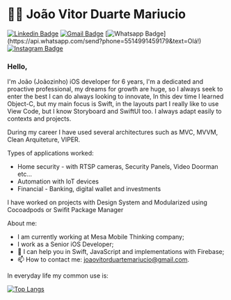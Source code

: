 # :man_technologist: João Vitor Duarte Mariucio

[![Linkedin Badge](https://img.shields.io/badge/-LinkedIn-blue?style=flat-square&logo=Linkedin&logoColor=white&link=https://www.linkedin.com/in/nykollemalone/)](https://www.linkedin.com/in/joaovitorduartemariucio)
[![Gmail Badge](https://img.shields.io/badge/-Gmail-c14438?style=flat-square&logo=Gmail&logoColor=white&link=mailto:joaovitorduartemariucio@gmail.com)](mailto:joaovitorduartemariucio@gmail.com)
[![Whatsapp Badge](https://img.shields.io/badge/-Whatsapp-4CA143?style=flat-square&labelColor=4CA143&logo=whatsapp&logoColor=white&link=https://api.whatsapp.com/send?phone=5514991459179&text=Olá!)](https://api.whatsapp.com/send?phone=5514991459179&text=Olá!)
[![Instagram Badge](https://img.shields.io/badge/-Instagram-BF008C?style=flat-square&logo=Instagram&logoColor=white&link=https://www.instagram.com/joaovitorduartemariucio)](https://www.instagram.com/joaovitorduartemariucio) 

### Hello,

I'm João (Joãozinho) iOS developer for 6 years, I'm a dedicated and proactive professional, my dreams for growth are huge, so I always seek to enter the best I can do always looking to innovate, In this dev time I learned Object-C, but my main focus is Swift, in the layouts part I really like to use View Code, but I know Storyboard and SwiftUI too. I always adapt easily to contexts and projects.

During my career I have used several architectures such as MVC, MVVM, Clean Arquiteture, VIPER.

Types of applications worked:
- Home security - with RTSP cameras, Security Panels, Video Doorman etc... 
- Automation with IoT devices
- Financial - Banking, digital wallet and investments 

I have worked on projects with Design System and Modularized using Cocoadpods or Swifit Package Manager

About me:

- I am currently working at Mesa Mobile Thinking company;
- I work as a Senior iOS Developer;
- 💬 I can help you in Swift, JavaScript and implementations with Firebase;
- 📫 How to contact me: joaovitorduartemariucio@gmail.com.

In everyday life my common use is:

[![Top Langs](https://github-readme-stats.vercel.app/api/top-langs/?username=joaoduartemariucio&layout=compact)](https://github.com/anuraghazra/github-readme-stats)

